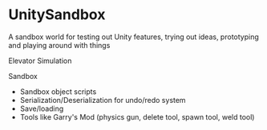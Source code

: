 # UnitySandbox
A sandbox world for testing out Unity features, trying out ideas, prototyping and playing around with things

Elevator Simulation

Sandbox
 - Sandbox object scripts
 - Serialization/Deserialization for undo/redo system
 - Save/loading
 - Tools like Garry's Mod (physics gun, delete tool, spawn tool, weld tool)
